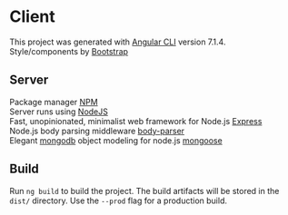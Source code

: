 # Client

This project was generated with [Angular CLI](https://github.com/angular/angular-cli) version 7.1.4.  
Style/components by [Bootstrap](https://getbootstrap.com/)   


## Server

Package manager [NPM](https://www.npmjs.com/)  
Server runs using [NodeJS](https://nodejs.org/en/)  
Fast, unopinionated, minimalist web framework for Node.js [Express](https://expressjs.com/)  
Node.js body parsing middleware [body-parser](https://github.com/expressjs/body-parser)  
Elegant [mongodb](https://www.mongodb.com/) object modeling for node.js [mongoose](https://mongoosejs.com/)  

## Build

Run `ng build` to build the project. The build artifacts will be stored in the `dist/` directory. Use the `--prod` flag for a production build.
